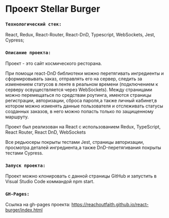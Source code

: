 # Проект Stellar Burger

### `Технологический стек:`

React, Redux, React-Router, React-DnD, Typescript, WebSockets,  Jest, Cypress;

### `Описание проекта:`

Проект - это сайт космического ресторана. 

При помощи react-DnD библиотеки можно  перетягивать ингредиенты и сформировывать заказ, отправлять его на сервер, 
следить за изменением статусов в ленте в реальном времени (подключением к серверу освуществляется через WebSockets). Между страницами можно перемещаться по средствам роутинга,
имеются страницы регистрации, авторизации, сброса пароля,а также личный кабинет,в котором можно изменять данные пользователя и отслеживать статусы созданных заказов, в него можно попасть
только по защищенному маршруту.

Проект был реализован на React c использованием Redux, TypeScript, React Router, React DnD, WebSockets

Все редьюсеры покрыты тестами Jest, страницы авторизации, просмотра деталей ингредиента,а также DnD-перетягивания покрыты тестами Cypress.

### `Запуск проекта:`

Проект можно клонировать с данной страницы GitHub и запустить в Visual Studio Code коммандой npm start.

### `GH-Pages:`

Ссылка на gh-pages проекта: https://reachoutfaith.github.io/react-burger/index.html

